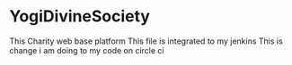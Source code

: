 # YogiDivineSociety
This Charity web base platform
This file is integrated to my jenkins
This is change i am doing to my code on circle ci
